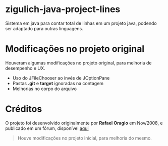 # zigulich-java-project-lines
Sistema em java para contar total de linhas em um projeto java, podendo ser adaptado para outras linguagens.

# Modificações no projeto original
Houveram algumas modificações no projeto original, para melhoria de desempenho e UX.
- Uso do JFileChooser ao invés de JOptionPane 
- Pastas **.git** e **target** ignoradas na contagem
- Melhorias no corpo do arquivo

# Créditos
O projeto foi desenvolvido originalmente por **Rafael Oragio** em Nov/2008, e publicado em um fórum, disponível [aqui](https://www.guj.com.br/t/dica-de-como-contar-linhas-do-projeto/50193)
> Houve modificações no projeto inicial, para melhoria do mesmo.
